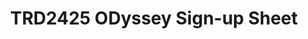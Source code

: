 ---
title: TRD2425 ODyssey Sign-up Sheet
redirect_to: https://docs.google.com/spreadsheets/d/1VsWD3vrdzdT0SUTZBb3005v63N41gRLgmEHSk2EIzHM/edit?usp=sharing
redirect_from: 
  - /ODyssey2024
  - /odyssey2024
---